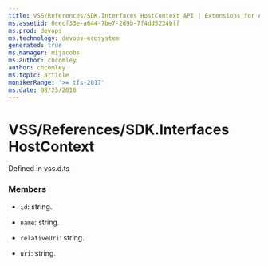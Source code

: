 ```yaml
---
title: VSS/References/SDK.Interfaces HostContext API | Extensions for Azure DevOps Services
ms.assetid: 0cecf33e-a644-7be7-2d9b-7f4dd5234bff
ms.prod: devops
ms.technology: devops-ecosystem
generated: true
ms.manager: mijacobs
ms.author: chcomley
author: chcomley
ms.topic: article
monikerRange: '>= tfs-2017'
ms.date: 08/25/2016
---
```


# VSS/References/SDK.Interfaces HostContext

Defined in vss.d.ts



### Members

* `id`: string. 

* `name`: string. 

* `relativeUri`: string. 

* `uri`: string. 

